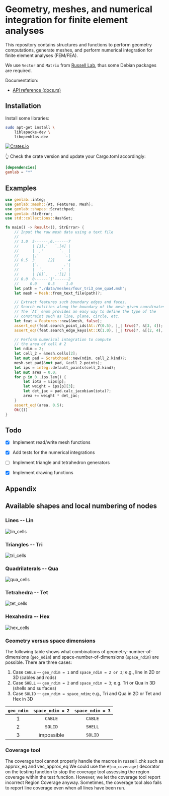 # Geometry, meshes, and numerical integration for finite element analyses

This repository contains structures and functions to perform geometry computations, generate meshes, and perform numerical integration for finite element analyses (FEM/FEA).

We use `Vector` and `Matrix` from [Russell Lab](https://github.com/cpmech/russell), thus some Debian packages are required.

Documentation:

- [API reference (docs.rs)](https://docs.rs/gemlab)

## Installation

Install some libraries:

```bash
sudo apt-get install \
    liblapacke-dev \
    libopenblas-dev
```

[![Crates.io](https://img.shields.io/crates/v/gemlab.svg)](https://crates.io/crates/gemlab)

👆 Check the crate version and update your Cargo.toml accordingly:

```toml
[dependencies]
gemlab = "*"
```

## Examples

```rust
use gemlab::integ;
use gemlab::mesh::{At, Features, Mesh};
use gemlab::shapes::Scratchpad;
use gemlab::StrError;
use std::collections::HashSet;

fn main() -> Result<(), StrError> {
    // Input the raw mesh data using a text file
    //
    // 1.0  5------,6.------7
    //      | [3],'   `.[4] |
    //      |  ,'       `.  |
    //      |,'           `.|
    // 0.5  3      [2]      4
    //      |`.           .'|
    //      |  `.       .'  |
    //      | [0]`.   .'[1] |
    // 0.0  0------`1'------2
    //     0.0     0.5     1.0
    let path = "./data/meshes/four_tri3_one_qua4.msh";
    let mesh = Mesh::from_text_file(path)?;

    // Extract features such boundary edges and faces.
    // Search entities along the boundary of the mesh given coordinates.
    // The `At` enum provides an easy way to define the type of the
    // constraint such as line, plane, circle, etc.
    let feat = Features::new(&mesh, false);
    assert_eq!(feat.search_point_ids(At::Y(0.5), |_| true)?, &[3, 4]);
    assert_eq!(feat.search_edge_keys(At::X(1.0), |_| true)?, &[(2, 4), (4, 7)]);

    // Perform numerical integration to compute
    // the area of cell # 2
    let ndim = 2;
    let cell_2 = &mesh.cells[2];
    let mut pad = Scratchpad::new(ndim, cell_2.kind)?;
    mesh.set_pad(&mut pad, &cell_2.points);
    let ips = integ::default_points(cell_2.kind);
    let mut area = 0.0;
    for p in 0..ips.len() {
        let iota = &ips[p];
        let weight = ips[p][3];
        let det_jac = pad.calc_jacobian(iota)?;
        area += weight * det_jac;
    }
    assert_eq!(area, 0.5);
    Ok(())
}
```

## Todo

- [x] Implement read/write mesh functions
- [x] Add tests for the numerical integrations
- [ ] Implement triangle and tetrahedron generators
- [x] Implement drawing functions


## Appendix

## Available shapes and local numbering of nodes

### Lines -- Lin

![lin_cells](https://raw.githubusercontent.com/cpmech/gemlab/main/data/figures/test_draw_cells_and_points_work_1_lin.svg)

### Triangles -- Tri

![tri_cells](https://raw.githubusercontent.com/cpmech/gemlab/main/data/figures/test_draw_cells_and_points_work_2_tri.svg)

### Quadrilaterals -- Qua

![qua_cells](https://raw.githubusercontent.com/cpmech/gemlab/main/data/figures/test_draw_cells_and_points_work_3_qua.svg)

### Tetrahedra -- Tet

![tet_cells](https://raw.githubusercontent.com/cpmech/gemlab/main/data/figures/test_draw_cells_and_points_work_4_tet.svg)

### Hexahedra -- Hex

![hex_cells](https://raw.githubusercontent.com/cpmech/gemlab/main/data/figures/test_draw_cells_and_points_work_5_hex.svg)

### Geometry versus space dimensions

The following table shows what combinations of geometry-number-of-dimensions (`geo_ndim`) and
space-number-of-dimensions (`space_ndim`) are possible. There are three cases:

1. Case `CABLE` -- `geo_ndim = 1` and `space_ndim = 2 or 3`; e.g., line in 2D or 3D (cables and rods)
2. Case `SHELL` -- `geo_ndim = 2` and `space_ndim = 3`; e.g. Tri or Qua in 3D (shells and surfaces)
3. Case `SOLID` -- `geo_ndim = space_ndim`; e.g., Tri and Qua in 2D or Tet and Hex in 3D

| `geo_ndim` | `space_ndim = 2` | `space_ndim = 3` |
|:----------:|:----------------:|:----------------:|
|     1      |     `CABLE`      |     `CABLE`      |
|     2      |     `SOLID`      |     `SHELL`      |
|     3      |    impossible    |     `SOLID`      |

### Coverage tool

The coverage tool cannot properly handle the macros in russell_chk such as approx_eq
and vec_approx_eq We could use the `#[no_coverage]` decorator on
the testing function to stop the coverage tool assessing the region coverage within the test function.
However, we let the coverage tool report incorrect Region Coverage anyway. Sometimes, the coverage
tool also fails to report line coverage even when all lines have been run.
